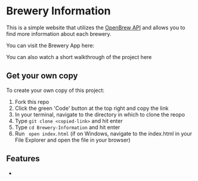 # Brewery Information
This is a simple website that utilizes the [OpenBrew API](https://api.openbrewerydb.org/breweries?by_state=california) and allows you to find more information about each brewery.

You can visit the Brewery App here: 

You can also watch a short walkthrough of the project here

## Get your own copy 
To create your own copy of this project:
1. Fork this repo
2. Click the green 'Code' button at the top right and copy the link
3. In your terminal, navigate to the directory in which to clone the reopo
4. Type `git clone <copied-link>` and hit enter
5. Type `cd Brewery-Information` and hit enter
6. Run ` open index.html` (if on Windows, navigate to the index.html in your File Explorer and open the file in your browser)


## Features 
* 

